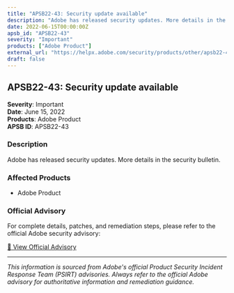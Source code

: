 ```yaml
---
title: "APSB22-43: Security update available"
description: "Adobe has released security updates. More details in the security bulletin."
date: 2022-06-15T00:00:00Z
apsb_id: "APSB22-43"
severity: "Important"
products: ["Adobe Product"]
external_url: "https://helpx.adobe.com/security/products/other/apsb22-43.html"
draft: false
---
```


## APSB22-43: Security update available

**Severity**: Important  
**Date**: June 15, 2022  
**Products**: Adobe Product  
**APSB ID**: APSB22-43

### Description

Adobe has released security updates. More details in the security bulletin.

### Affected Products

- Adobe Product


### Official Advisory

For complete details, patches, and remediation steps, please refer to the official Adobe security advisory:

[🔗 View Official Advisory](https://helpx.adobe.com/security/products/other/apsb22-43.html)

---

*This information is sourced from Adobe's official Product Security Incident Response Team (PSIRT) advisories. Always refer to the official Adobe advisory for authoritative information and remediation guidance.*
